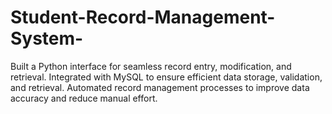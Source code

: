 # Student-Record-Management-System-
Built a Python interface for seamless record entry, modification, and retrieval.  Integrated with MySQL to ensure efficient data storage, validation, and retrieval.  Automated record management processes to improve data accuracy and reduce manual effort.
